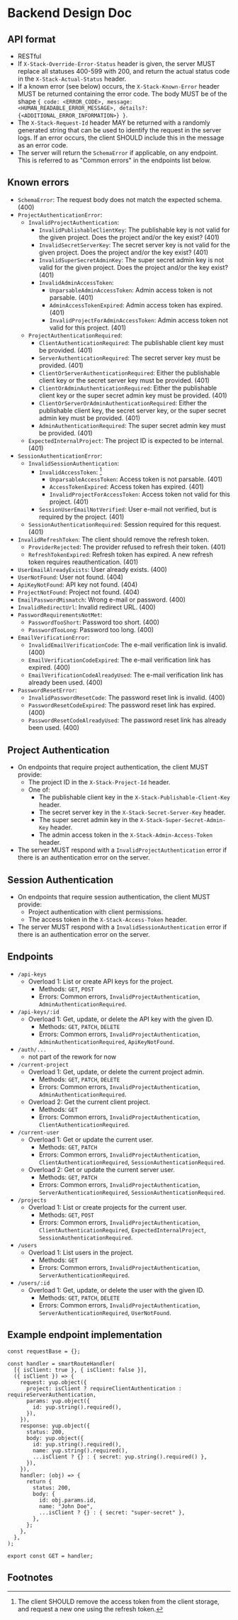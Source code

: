 # Backend Design Doc

## API format

- RESTful
- If `X-Stack-Override-Error-Status` header is given, the server MUST replace all statuses 400-599 with 200, and return the actual status code in the `X-Stack-Actual-Status` header.
- If a known error (see below) occurs, the `X-Stack-Known-Error` header MUST be returned containing the error code. The body MUST be of the shape `{ code: <ERROR_CODE>, message: <HUMAN_READABLE_ERROR_MESSAGE>, details?: {<ADDITIONAL_ERROR_INFORMATION>} }`.
- The `X-Stack-Request-Id` header MAY be returned with a randomly generated string that can be used to identify the request in the server logs. If an error occurs, the client SHOULD include this in the message as an error code.
- The server will return the `SchemaError` if applicable, on any endpoint. This is referred to as "Common errors" in the endpoints list below.

## Known errors

- `SchemaError`: The request body does not match the expected schema. (400)
- `ProjectAuthenticationError`:
  - `InvalidProjectAuthentication`:
    - `InvalidPublishableClientKey`: The publishable key is not valid for the given project. Does the project and/or the key exist? (401)
    - `InvalidSecretServerKey`: The secret server key is not valid for the given project. Does the project and/or the key exist? (401)
    - `InvalidSuperSecretAdminKey`: The super secret admin key is not valid for the given project. Does the project and/or the key exist? (401)
    - `InvalidAdminAccessToken`:
      - `UnparsableAdminAccessToken`: Admin access token is not parsable. (401)
      - `AdminAccessTokenExpired`: Admin access token has expired. (401)
      - `InvalidProjectForAdminAccessToken`: Admin access token not valid for this project. (401)
  - `ProjectAuthenticationRequired`:
    - `ClientAuthenticationRequired`: The publishable client key must be provided. (401)
    - `ServerAuthenticationRequired`: The secret server key must be provided. (401)
    - `ClientOrServerAuthenticationRequired`: Either the publishable client key or the secret server key must be provided. (401)
    - `ClientOrAdminAuthenticationRequired`: Either the publishable client key or the super secret admin key must be provided. (401)
    - `ClientOrServerOrAdminAuthenticationRequired`: Either the publishable client key, the secret server key, or the super secret admin key must be provided. (401)
    - `AdminAuthenticationRequired`: The super secret admin key must be provided. (401)
  - `ExpectedInternalProject`: The project ID is expected to be internal. (401)
- `SessionAuthenticationError`:
  - `InvalidSessionAuthentication`:
    - `InvalidAccessToken`: [^1]
      - `UnparsableAccessToken`: Access token is not parsable. (401)
      - `AccessTokenExpired`: Access token has expired. (401)
      - `InvalidProjectForAccessToken`: Access token not valid for this project. (401)
    - `SessionUserEmailNotVerified`: User e-mail not verified, but is required by the project. (401)
  - `SessionAuthenticationRequired`: Session required for this request. (401)
- `InvalidRefreshToken`: The client should remove the refresh token.
  - `ProviderRejected`: The provider refused to refresh their token. (401)
  - `RefreshTokenExpired`: Refresh token has expired. A new refresh token requires reauthentication. (401)
- `UserEmailAlreadyExists`: User already exists. (400)
- `UserNotFound`: User not found. (404)
- `ApiKeyNotFound`: API key not found. (404)
- `ProjectNotFound`: Project not found. (404)
- `EmailPasswordMismatch`: Wrong e-mail or password. (400)
- `InvalidRedirectUrl`: Invalid redirect URL. (400)
- `PasswordRequirementsNotMet`:
  - `PasswordTooShort`: Password too short. (400)
  - `PasswordTooLong`: Password too long. (400)
- `EmailVerificationError`:
  - `InvalidEmailVerificationCode`: The e-mail verification link is invalid. (400)
  - `EmailVerificationCodeExpired`: The e-mail verification link has expired. (400)
  - `EmailVerificationCodeAlreadyUsed`: The e-mail verification link has already been used. (400)
- `PasswordResetError`:
  - `InvalidPasswordResetCode`: The password reset link is invalid. (400)
  - `PasswordResetCodeExpired`: The password reset link has expired. (400)
  - `PasswordResetCodeAlreadyUsed`: The password reset link has already been used. (400)


## Project Authentication

- On endpoints that require project authentication, the client MUST provide:
  - The project ID in the `X-Stack-Project-Id` header.
  - One of:
    - The publishable client key in the `X-Stack-Publishable-Client-Key` header.
    - The secret server key in the `X-Stack-Secret-Server-Key` header.
    - The super secret admin key in the `X-Stack-Super-Secret-Admin-Key` header.
    - The admin access token in the `X-Stack-Admin-Access-Token` header.
- The server MUST respond with a `InvalidProjectAuthentication` error if there is an authentication error on the server.


## Session Authentication

- On endpoints that require session authentication, the client MUST provide:
  - Project authentication with client permissions.
  - The access token in the `X-Stack-Access-Token` header.
- The server MUST respond with a `InvalidSessionAuthentication` error if there is an authentication error on the server.


## Endpoints

- `/api-keys`
  - Overload 1: List or create API keys for the project.
    - Methods: `GET`, `POST`
    - Errors: Common errors, `InvalidProjectAuthentication`, `AdminAuthenticationRequired`.
- `/api-keys/:id`
  - Overload 1: Get, update, or delete the API key with the given ID.
    - Methods: `GET`, `PATCH`, `DELETE`
    - Errors: Common errors, `InvalidProjectAuthentication`, `AdminAuthenticationRequired`, `ApiKeyNotFound`.
- `/auth/...`
  - not part of the rework for now
- `/current-project`
  - Overload 1: Get, update, or delete the current project admin.
    - Methods: `GET`, `PATCH`, `DELETE`
    - Errors: Common errors, `InvalidProjectAuthentication`, `AdminAuthenticationRequired`.
  - Overload 2: Get the current client project.
    - Methods: `GET`
    - Errors: Common errors, `InvalidProjectAuthentication`, `ClientAuthenticationRequired`.
- `/current-user`
  - Overload 1: Get or update the current user.
    - Methods: `GET`, `PATCH`
    - Errors: Common errors, `InvalidProjectAuthentication`, `ClientAuthenticationRequired`, `SessionAuthenticationRequired`.
  - Overload 2: Get or update the current server user.
    - Methods: `GET`, `PATCH`
    - Errors: Common errors, `InvalidProjectAuthentication`, `ServerAuthenticationRequired`, `SessionAuthenticationRequired`.
- `/projects`
  - Overload 1: List or create projects for the current user.
    - Methods: `GET`, `POST`
    - Errors: Common errors, `InvalidProjectAuthentication`, `ClientAuthenticationRequired`, `ExpectedInternalProject`, `SessionAuthenticationRequired`.
- `/users`
  - Overload 1: List users in the project.
    - Methods: `GET`
    - Errors: Common errors, `InvalidProjectAuthentication`, `ServerAuthenticationRequired`.
- `/users/:id`
  - Overload 1: Get, update, or delete the user with the given ID.
    - Methods: `GET`, `PATCH`, `DELETE`
    - Errors: Common errors, `InvalidProjectAuthentication`, `ServerAuthenticationRequired`, `UserNotFound`.


## Example endpoint implementation

```tsx
const requestBase = {};

const handler = smartRouteHandler(
  [{ isClient: true }, { isClient: false }],
  ({ isClient }) => {
    request: yup.object({
      project: isClient ? requireClientAuthentication : requireServerAuthentication,
      params: yup.object({
        id: yup.string().required(),
      }),
    }),
    response: yup.object({
      status: 200,
      body: yup.object({
        id: yup.string().required(),
        name: yup.string().required(),
        ...isClient ? {} : { secret: yup.string().required() },
      }),
    }),
    handler: (obj) => {
      return {
        status: 200,
        body: {
          id: obj.params.id,
          name: "John Doe",
          ...isClient ? {} : { secret: "super-secret" },
        },
      };
    },
  },
);

export const GET = handler;
```



## Footnotes

[^1]: The client SHOULD remove the access token from the client storage, and request a new one using the refresh token.
